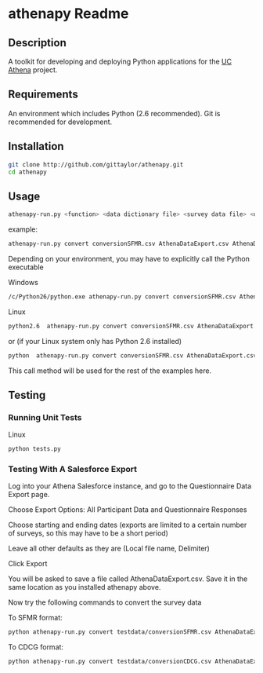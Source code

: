 # athenapy Readme

## Description

A toolkit for developing and deploying Python applications for the [UC Athena](http://athenacarenetwork.org/) project.

## Requirements

An environment which includes Python (2.6 recommended). Git is recommended for development.

## Installation

```bash
git clone http://github.com/gittaylor/athenapy.git
cd athenapy
```

## Usage

```bash
athenapy-run.py <function> <data dictionary file> <survey data file> <output file>
```

example:

```bash
athenapy-run.py convert conversionSFMR.csv AthenaDataExport.csv AthenaDataExportSFMR.csv
```

Depending on your environment, you may have to explicitly call the Python executable

Windows

```bash
/c/Python26/python.exe athenapy-run.py convert conversionSFMR.csv AthenaDataExport.csv AthenaDataExportSFMR.csv
```

Linux

```bash
python2.6  athenapy-run.py convert conversionSFMR.csv AthenaDataExport.csv AthenaDataExportSFMR.csv
```

or (if your Linux system only has Python 2.6 installed)

```bash
python  athenapy-run.py convert conversionSFMR.csv AthenaDataExport.csv AthenaDataExportSFMR.csv
```

This call method will be used for the rest of the examples here.

## Testing

### Running Unit Tests

Linux

```bash
python tests.py
```

### Testing With A Salesforce Export

Log into your Athena Salesforce instance, and go to the Questionnaire Data Export page.

Choose Export Options: All Participant Data and Questionnaire Responses

Choose starting and ending dates (exports are limited to a certain number of surveys, so this may have to be a short period)

Leave all other defaults as they are (Local file name, Delimiter)

Click Export

You will be asked to save a file called AthenaDataExport.csv. Save it in the same location as you installed athenapy above.

Now try the following commands to convert the survey data

To SFMR format:

```bash
python athenapy-run.py convert testdata/conversionSFMR.csv AthenaDataExport.csv AthenaDataExportSFMR.csv 
```

To CDCG format:

```bash
python athenapy-run.py convert testdata/conversionCDCG.csv AthenaDataExport.csv AthenaDataExportCDCG.csv 
```